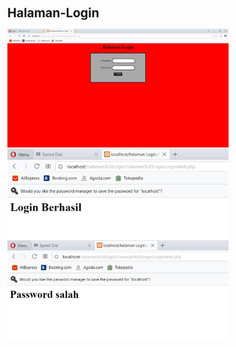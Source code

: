 # Halaman-Login
![alt text](https://github.com/salmannaufal/Halaman-Login/blob/master/Halaman%20Login1.JPG)
![alt text](https://github.com/salmannaufal/Halaman-Login/blob/master/Halaman%20Login%203.JPG)
![alt text](https://github.com/salmannaufal/Halaman-Login/blob/master/Halaman%20Login%202.JPG)
